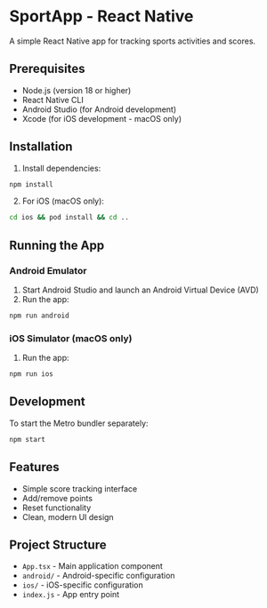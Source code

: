 # SportApp - React Native

A simple React Native app for tracking sports activities and scores.

## Prerequisites

- Node.js (version 18 or higher)
- React Native CLI
- Android Studio (for Android development)
- Xcode (for iOS development - macOS only)

## Installation

1. Install dependencies:
```bash
npm install
```

2. For iOS (macOS only):
```bash
cd ios && pod install && cd ..
```

## Running the App

### Android Emulator
1. Start Android Studio and launch an Android Virtual Device (AVD)
2. Run the app:
```bash
npm run android
```

### iOS Simulator (macOS only)
1. Run the app:
```bash
npm run ios
```

## Development

To start the Metro bundler separately:
```bash
npm start
```

## Features

- Simple score tracking interface
- Add/remove points
- Reset functionality
- Clean, modern UI design

## Project Structure

- `App.tsx` - Main application component
- `android/` - Android-specific configuration
- `ios/` - iOS-specific configuration
- `index.js` - App entry point